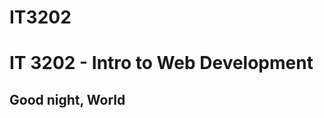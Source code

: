 # IT3202
<html>
      <body>
        <h1>IT 3202 - Intro to Web Development
        </h1>
        <h2> Good night, World
      </body>
  </html>
